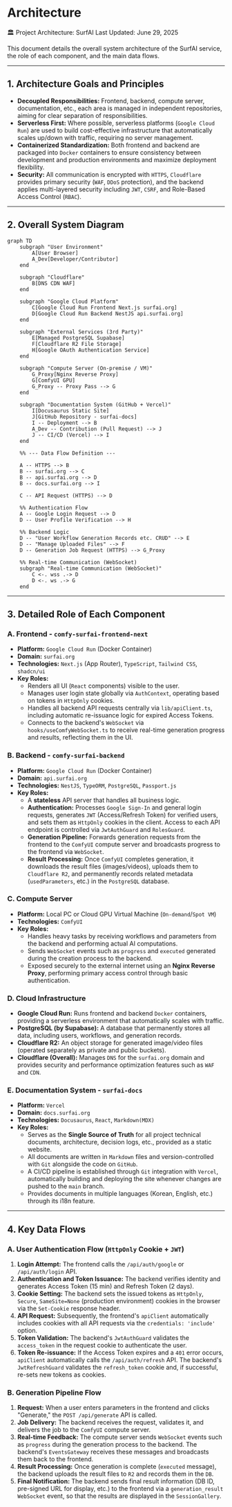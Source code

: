 # Architecture

🏛️ Project Architecture: SurfAI
Last Updated: June 29, 2025

This document details the overall system architecture of the SurfAI service, the role of each component, and the main data flows.

---

## 1. Architecture Goals and Principles

-   **Decoupled Responsibilities:** Frontend, backend, compute server, documentation, etc., each area is managed in independent repositories, aiming for clear separation of responsibilities.
-   **Serverless First:** Where possible, serverless platforms (`Google Cloud Run`) are used to build cost-effective infrastructure that automatically scales up/down with traffic, requiring no server management.
-   **Containerized Standardization:** Both frontend and backend are packaged into `Docker` containers to ensure consistency between development and production environments and maximize deployment flexibility.
-   **Security:** All communication is encrypted with `HTTPS`, `Cloudflare` provides primary security (`WAF`, `DDoS` protection), and the backend applies multi-layered security including `JWT`, `CSRF`, and Role-Based Access Control (`RBAC`).

---

## 2. Overall System Diagram

```mermaid
graph TD
    subgraph "User Environment"
        A[User Browser]
        A_Dev[Developer/Contributor]
    end

    subgraph "Cloudflare"
        B[DNS CDN WAF]
    end

    subgraph "Google Cloud Platform"
        C[Google Cloud Run Frontend Next.js surfai.org]
        D[Google Cloud Run Backend NestJS api.surfai.org]
    end

    subgraph "External Services (3rd Party)"
        E[Managed PostgreSQL Supabase]
        F[Cloudflare R2 File Storage]
        H[Google OAuth Authentication Service]
    end
    
    subgraph "Compute Server (On-premise / VM)"
        G_Proxy[Nginx Reverse Proxy]
        G[ComfyUI GPU]
        G_Proxy -- Proxy Pass --> G
    end

    subgraph "Documentation System (GitHub + Vercel)"
        I[Docusaurus Static Site]
        J[GitHub Repository - surfai-docs]
        I -- Deployment --> B
        A_Dev -- Contribution (Pull Request) --> J
        J -- CI/CD (Vercel) --> I
    end

    %% --- Data Flow Definition ---

    A -- HTTPS --> B
    B -- surfai.org --> C
    B -- api.surfai.org --> D
    B -- docs.surfai.org --> I
    
    C -- API Request (HTTPS) --> D
    
    %% Authentication Flow
    A -- Google Login Request --> D
    D -- User Profile Verification --> H

    %% Backend Logic
    D -- "User Workflow Generation Records etc. CRUD" --> E
    D -- "Manage Uploaded Files" --> F
    D -- Generation Job Request (HTTPS) --> G_Proxy
    
    %% Real-time Communication (WebSocket)
    subgraph "Real-time Communication (WebSocket)"
        C <-. wss .-> D
        D <-. ws .-> G
    end
```

---

## 3. Detailed Role of Each Component

### A. Frontend - `comfy-surfai-frontend-next`

-   **Platform:** `Google Cloud Run` (Docker Container)
-   **Domain:** `surfai.org`
-   **Technologies:** `Next.js` (App Router), `TypeScript`, `Tailwind CSS`, `shadcn/ui`
-   **Key Roles:**
    -   Renders all UI (`React` components) visible to the user.
    -   Manages user login state globally via `AuthContext`, operating based on tokens in `HttpOnly` cookies.
    -   Handles all backend API requests centrally via `lib/apiClient.ts`, including automatic re-issuance logic for expired Access Tokens.
    -   Connects to the backend's `WebSocket` via `hooks/useComfyWebSocket.ts` to receive real-time generation progress and results, reflecting them in the UI.

### B. Backend - `comfy-surfai-backend`

-   **Platform:** `Google Cloud Run` (Docker Container)
-   **Domain:** `api.surfai.org`
-   **Technologies:** `NestJS`, `TypeORM`, `PostgreSQL`, `Passport.js`
-   **Key Roles:**
    -   A **stateless** API server that handles all business logic.
    -   **Authentication:** Processes `Google Sign-In` and general login requests, generates `JWT` (Access/Refresh Token) for verified users, and sets them as `HttpOnly` cookies in the client. Access to each API endpoint is controlled via `JwtAuthGuard` and `RolesGuard`.
    -   **Generation Pipeline:** Forwards generation requests from the frontend to the `ComfyUI` compute server and broadcasts progress to the frontend via `WebSocket`.
    -   **Result Processing:** Once `ComfyUI` completes generation, it downloads the result files (images/videos), uploads them to `Cloudflare R2`, and permanently records related metadata (`usedParameters`, etc.) in the `PostgreSQL` database.

### C. Compute Server

-   **Platform:** Local PC or Cloud GPU Virtual Machine (`On-demand`/`Spot VM`)
-   **Technologies:** `ComfyUI`
-   **Key Roles:**
    -   Handles heavy tasks by receiving workflows and parameters from the backend and performing actual AI computations.
    -   Sends `WebSocket` events such as `progress` and `executed` generated during the creation process to the backend.
    -   Exposed securely to the external internet using an **Nginx Reverse Proxy**, performing primary access control through basic authentication.

### D. Cloud Infrastructure

-   **Google Cloud Run:** Runs frontend and backend `Docker` containers, providing a serverless environment that automatically scales with traffic.
-   **PostgreSQL (by Supabase):** A database that permanently stores all data, including users, workflows, and generation records.
-   **Cloudflare R2:** An object storage for generated image/video files (operated separately as private and public buckets).
-   **Cloudflare (Overall):** Manages `DNS` for the `surfai.org` domain and provides security and performance optimization features such as `WAF` and `CDN`.

### E. Documentation System - `surfai-docs`

-   **Platform:** `Vercel`
-   **Domain:** `docs.surfai.org`
-   **Technologies:** `Docusaurus`, `React`, `Markdown(MDX)`
-   **Key Roles:**
    -   Serves as the **Single Source of Truth** for all project technical documents, architecture, decision logs, etc., provided as a static website.
    -   All documents are written in `Markdown` files and version-controlled with `Git` alongside the code on `GitHub`.
    -   A CI/CD pipeline is established through `Git` integration with `Vercel`, automatically building and deploying the site whenever changes are pushed to the `main` branch.
    -   Provides documents in multiple languages (Korean, English, etc.) through its i18n feature.

---

## 4. Key Data Flows

### A. User Authentication Flow (`HttpOnly` Cookie + `JWT`)

1.  **Login Attempt:** The frontend calls the `/api/auth/google` or `/api/auth/login` API.
2.  **Authentication and Token Issuance:** The backend verifies identity and generates Access Token (15 min) and Refresh Token (2 days).
3.  **Cookie Setting:** The backend sets the issued tokens as `HttpOnly`, `Secure`, `SameSite=None` (production environment) cookies in the browser via the `Set-Cookie` response header.
4.  **API Request:** Subsequently, the frontend's `apiClient` automatically includes cookies with all API requests via the `credentials: 'include'` option.
5.  **Token Validation:** The backend's `JwtAuthGuard` validates the `access_token` in the request cookie to authenticate the user.
6.  **Token Re-issuance:** If the Access Token expires and a `401` error occurs, `apiClient` automatically calls the `/api/auth/refresh` API. The backend's `JwtRefreshGuard` validates the `refresh_token` cookie and, if successful, re-sets new tokens as cookies.

### B. Generation Pipeline Flow

1.  **Request:** When a user enters parameters in the frontend and clicks "Generate," the `POST /api/generate` API is called.
2.  **Job Delivery:** The backend receives the request, validates it, and delivers the job to the `ComfyUI` compute server.
3.  **Real-time Feedback:** The compute server sends `WebSocket` events such as `progress` during the generation process to the backend. The backend's `EventsGateway` receives these messages and broadcasts them back to the frontend.
4.  **Result Processing:** Once generation is complete (`executed` message), the backend uploads the result files to `R2` and records them in the `DB`.
5.  **Final Notification:** The backend sends final result information (DB ID, pre-signed URL for display, etc.) to the frontend via a `generation_result` `WebSocket` event, so that the results are displayed in the `SessionGallery`.
